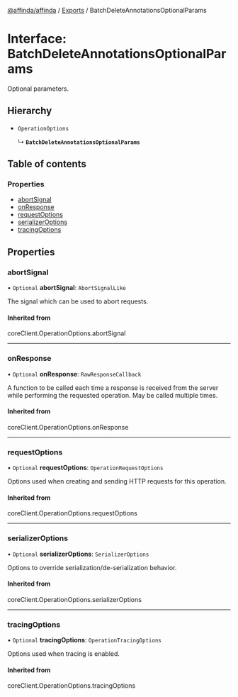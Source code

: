[@affinda/affinda](../README.md) / [Exports](../modules.md) / BatchDeleteAnnotationsOptionalParams

# Interface: BatchDeleteAnnotationsOptionalParams

Optional parameters.

## Hierarchy

- `OperationOptions`

  ↳ **`BatchDeleteAnnotationsOptionalParams`**

## Table of contents

### Properties

- [abortSignal](BatchDeleteAnnotationsOptionalParams.md#abortsignal)
- [onResponse](BatchDeleteAnnotationsOptionalParams.md#onresponse)
- [requestOptions](BatchDeleteAnnotationsOptionalParams.md#requestoptions)
- [serializerOptions](BatchDeleteAnnotationsOptionalParams.md#serializeroptions)
- [tracingOptions](BatchDeleteAnnotationsOptionalParams.md#tracingoptions)

## Properties

### abortSignal

• `Optional` **abortSignal**: `AbortSignalLike`

The signal which can be used to abort requests.

#### Inherited from

coreClient.OperationOptions.abortSignal

___

### onResponse

• `Optional` **onResponse**: `RawResponseCallback`

A function to be called each time a response is received from the server
while performing the requested operation.
May be called multiple times.

#### Inherited from

coreClient.OperationOptions.onResponse

___

### requestOptions

• `Optional` **requestOptions**: `OperationRequestOptions`

Options used when creating and sending HTTP requests for this operation.

#### Inherited from

coreClient.OperationOptions.requestOptions

___

### serializerOptions

• `Optional` **serializerOptions**: `SerializerOptions`

Options to override serialization/de-serialization behavior.

#### Inherited from

coreClient.OperationOptions.serializerOptions

___

### tracingOptions

• `Optional` **tracingOptions**: `OperationTracingOptions`

Options used when tracing is enabled.

#### Inherited from

coreClient.OperationOptions.tracingOptions
